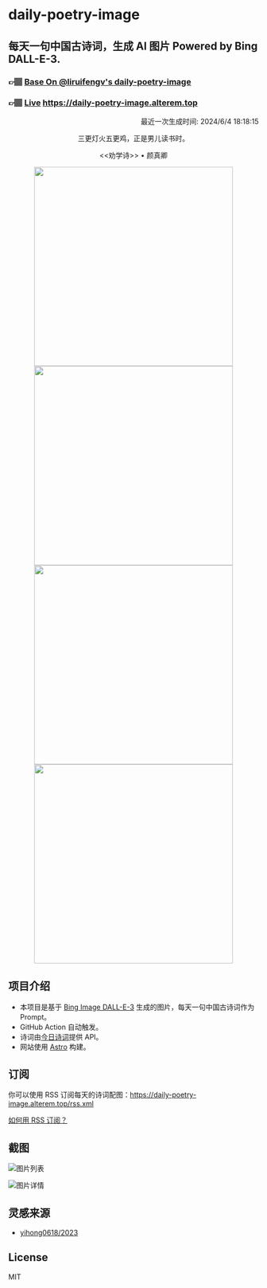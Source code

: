 
# daily-poetry-image

## 每天一句中国古诗词，生成 AI 图片 Powered by Bing DALL-E-3.

### 👉🏽 [Base On @liruifengv's daily-poetry-image](https://github.com/liruifengv/daily-poetry-image)

### 👉🏽 [Live](https://daily-poetry-image.alterem.top/) https://daily-poetry-image.alterem.top

<p align="right">
  最近一次生成时间: 2024/6/4 18:18:15
</p>
<p align="center">
三更灯火五更鸡，正是男儿读书时。
</p>
<p align="center">
<<劝学诗>> • 颜真卿
</p>
<p align="center">
<img src="https://tse4.mm.bing.net/th/id/OIG1.oF6.fJuhea_b70lxhrdm" height="400" width="400" />
<img src="https://tse4.mm.bing.net/th/id/OIG1.RQlDpPR8Nk_Or01hnZck" height="400" width="400" />
<img src="https://tse2.mm.bing.net/th/id/OIG1.lquKfdjfqEKnjZrKqMrp" height="400" width="400" />
<img src="https://tse3.mm.bing.net/th/id/OIG1.ow8QHpJgAVnmZMAwu936" height="400" width="400" />
</p>

## 项目介绍

-   本项目是基于 [Bing Image DALL-E-3](https://www.bing.com/images/create) 生成的图片，每天一句中国古诗词作为 Prompt。
-   GitHub Action 自动触发。
-   诗词由[今日诗词](https://www.jinrishici.com/)提供 API。
-   网站使用 [Astro](https://astro.build) 构建。

## 订阅

你可以使用 RSS 订阅每天的诗词配图：https://daily-poetry-image.alterem.top/rss.xml

[如何用 RSS 订阅？](https://zhuanlan.zhihu.com/p/55026716)

## 截图

![图片列表](./screenshots/Snipaste_2023-12-28_21-00-26.png)

![图片详情](./screenshots/Snipaste_2023-12-28_21-00-53.png)

## 灵感来源

-   [yihong0618/2023](https://github.com/yihong0618/2023)

## License

MIT
